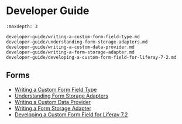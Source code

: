 # Developer Guide

```{toctree}
:maxdepth: 3

developer-guide/writing-a-custom-form-field-type.md
developer-guide/understanding-form-storage-adapters.md
developer-guide/writing-a-custom-data-provider.md
developer-guide/writing-a-form-storage-adapter.md
developer-guide/developing-a-custom-form-field-for-liferay-7-2.md

```

## Forms

- [Writing a Custom Form Field Type](./developer-guide/writing-a-custom-form-field-type.md)
- [Understanding Form Storage Adapters](./developer-guide/understanding-form-storage-adapters.md)
- [Writing a Custom Data Provider](./developer-guide/writing-a-custom-data-provider.md)
- [Writing a Form Storage Adapter](./developer-guide/writing-a-form-storage-adapter.md)
- [Developing a Custom Form Field for Liferay 7.2](./developer-guide/developing-a-custom-form-field-for-liferay-7-2.md)
